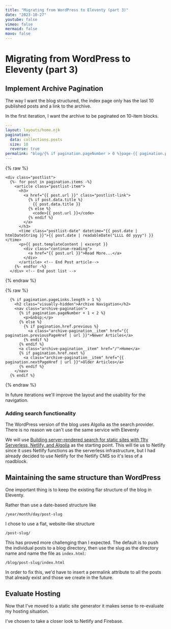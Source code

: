 ```yaml
---
title: "Migrating from WordPress to Eleventy (part 3)"
date: "2023-10-27"
youtube: false
vimeo: false
mermaid: false
mavo: false
---
```


# Migrating from WordPress to Eleventy (part 3)

## Implement Archive Pagination

The way I want the blog structured, the index page only has the last 10 published posts and a link to the archive.

In the first iteration, I want the archive to be paginated on 10-item blocks.

```yaml
---
layout: layouts/home.njk
pagination:
  data: collections.posts
  size: 10
  reverse: true
permalink: "blog/{% if pagination.pageNumber > 0 %}page-{{ pagination.pageNumber }}/{% endif %}index.html"
---
```

{% raw %}
```liquid
<div class="postlist">
  {%- for post in pagination.items -%}
    <article class="postlist-item">
      <h3>
        <a href="{{ post.url }}" class="postlist-link">
          {% if post.data.title %}
            {{ post.data.title }}
          {% else %}
            <code>{{ post.url }}</code>
          {% endif %}
        </a>
      </h3>
      <time class="postlist-date" datetime="{{ post.date | htmlDateString }}">{{ post.date | readableDate("LLLL dd yyyy") }}</time>
      <p>{{ post.templateContent | excerpt }}
        <div class="continue-reading">
          <a href="{{ post.url }}">Read More...</a>
        </div>
      </article> <!-- End Post article-->
    {%- endfor -%}
  </div> <!-- End post list -->
```
{% endraw %}

{% raw %}
```liquid
  {% if pagination.pageLinks.length > 1 %}
    <h2 class="visually-hidden">Archive Navigation</h2>
    <nav class="archive-pagination">
      {% if pagination.pageNumber + 1 < 2 %}
        <p>&nbsp;</p>
      {% else %}
        {% if pagination.href.previous %}
          <a class="archive-pagination__item" href="{{ pagination.previousPageHref | url }}">Newer Articles</a>
        {% endif %}
      {% endif %}
      <a class="archive-pagination__item" href="/">Home</a>
      {% if pagination.href.next %}
        <a class="archive-pagination__item" href="{{ pagination.nextPageHref | url }}">Older Articles</a>
      {% endif %}
    </nav>
  {% endif %}
```
{% endraw %}

In future iterations we'll improve the layout and the usability for the navigation.

### Adding search functionality

The WordPress version of the blog uses Algolia as the search provider. There is no reason we can't use the same service with Eleventy

We will use [Building server-rendered search for static sites with 11ty Serverless, Netlify, and Algolia](https://www.algolia.com/blog/engineering/building-server-rendered-search-for-static-sites-with-11ty-serverless-netlify-and-algolia/) as the starting point. This will tie us to Netlify since it uses Netlify functions as the serverless infrastructure, but I had already decided to use Netlify for the Netlify CMS so it's less of a roadblock.

## Maintaining the same structure than WordPress

One important thing is to keep the existing flar structure of the blog in Eleventy.

Rather than use a date-based structure like

```text
/year/month/day/post-slug
```

I chose to use a flat, website-like structure

```text
/post-slug/
```

This has proved more challenging than I expected. The default is to push the individual posts to a blog directory,  then use the slug as the directory name and name the file as `index.html`:

```text
/blog/post-slug/index.html
```

In order to fix this, we'd have to insert a permalink attribute to all the posts that already exist and those we create in the future.

## Evaluate Hosting

Now that I've moved to a static site generator it makes sense to re-evaluate my hosting situation.

I've chosen to take a closer look to Netlify and Firebase.
